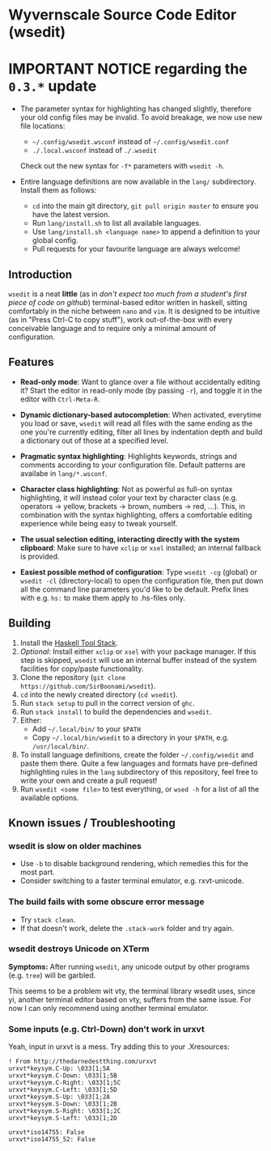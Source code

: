 # Wyvernscale Source Code Editor (wsedit)

# IMPORTANT NOTICE regarding the `0.3.*` update

* The parameter syntax for highlighting has changed slightly, therefore your old
  config files may be invalid.  To avoid breakage, we now use new file locations:

  * `~/.config/wsedit.wsconf` instead of `~/.config/wsedit.conf`
  * `./.local.wsconf` instead of `./.wsedit`

  Check out the new syntax for `-f*` parameters with `wsedit -h`.

* Entire language definitions are now available in the `lang/` subdirectory.
  Install them as follows:

  * `cd` into the main git directory, `git pull origin master` to ensure you
    have the latest version.
  * Run `lang/install.sh` to list all available languages.
  * Use `lang/install.sh <language name>` to append a definition to your
    global config.
  * Pull requests for your favourite language are always welcome!

## Introduction

`wsedit` is a neat **little** (as in *don't expect too much from a student's
first piece of code on github*) terminal-based editor written in haskell,
sitting comfortably in the niche between `nano` and `vim`.  It is designed to be
intuitive (as in "Press Ctrl-C to copy stuff"), work out-of-the-box with every
conceivable language and to require only a minimal amount of configuration.

## Features

* __Read-only mode__: Want to glance over a file without accidentally editing
  it?  Start the editor in read-only mode (by passing `-r`), and toggle it in
  the editor with `Ctrl-Meta-R`.

* __Dynamic dictionary-based autocompletion__: When activated, everytime you
  load or save, `wsedit` will read all files with the same ending as the one
  you're currently editing, filter all lines by indentation depth and build a
  dictionary out of those at a specified level.

* __Pragmatic syntax highlighting__: Highlights keywords, strings and comments
  according to your configuration file.  Default patterns are availabe in
  `lang/*.wsconf`.

* __Character class highlighting__: Not as powerful as full-on syntax
  highlighting, it will instead color your text by character class (e.g.
  operators -> yellow, brackets -> brown, numbers -> red, ...).  This, in
  combination with the syntax highlighting, offers a comfortable editing
  experience while being easy to tweak yourself.

* __The usual selection editing, interacting directly with the system
  clipboard__: Make sure to have `xclip` or `xsel` installed; an internal
  fallback is provided.

* __Easiest possible method of configuration__: Type `wsedit -cg` (global) or
  `wsedit -cl` (directory-local) to open the configuration file, then put down
  all the command line parameters you'd like to be default.  Prefix lines with
  e.g. `hs:` to make them apply to .hs-files only.

## Building

1. Install the
   [Haskell Tool Stack](http://docs.haskellstack.org/en/stable/README/).
2. *Optional*: Install either `xclip` or `xsel` with your package manager.  If
   this step is skipped, `wsedit` will use an internal buffer instead of the
   system facilities for copy/paste functionality.
3. Clone the repository (`git clone https://github.com/SirBoonami/wsedit`).
4. `cd` into the newly created directory (`cd wsedit`).
5. Run `stack setup` to pull in the correct version of `ghc`.
6. Run `stack install` to build the dependencies and `wsedit`.
7. Either:
    * Add `~/.local/bin/` to your `$PATH`
    * Copy `~/.local/bin/wsedit` to a directory in your `$PATH`, e.g.
      `/usr/local/bin/`.
8. To install language definitions, create the folder `~/.config/wsedit` and
   paste them there.  Quite a few languages and formats have pre-defined
   highlighting rules in the `lang` subdirectory of this repository, feel free
   to write your own and create a pull request!
9. Run `wsedit <some file>` to test everything, or `wsed -h` for a list of all
   the available options.

## Known issues / Troubleshooting

### wsedit is slow on older machines

  * Use `-b` to disable background rendering, which remedies this for the most
    part.
  * Consider switching to a faster terminal emulator, e.g. rxvt-unicode.

### The build fails with some obscure error message

  * Try `stack clean`.
  * If that doesn't work, delete the `.stack-work` folder and try again.

### wsedit destroys Unicode on XTerm

__Symptoms:__ After running `wsedit`, any unicode output by other programs (e.g.
`tree`) will be garbled.

This seems to be a problem wit vty, the terminal library wsedit uses, since
yi, another terminal editor based on vty, suffers from the same issue. For now I
can only recommend using another terminal emulator.

### Some inputs (e.g. Ctrl-Down) don't work in urxvt

Yeah, input in urxvt is a mess. Try adding this to your .Xresources:

    ! From http://thedarnedestthing.com/urxvt
    urxvt*keysym.C-Up: \033[1;5A
    urxvt*keysym.C-Down: \033[1;5B
    urxvt*keysym.C-Right: \033[1;5C
    urxvt*keysym.C-Left: \033[1;5D
    urxvt*keysym.S-Up: \033[1;2A
    urxvt*keysym.S-Down: \033[1;2B
    urxvt*keysym.S-Right: \033[1;2C
    urxvt*keysym.S-Left: \033[1;2D

    urxvt*iso14755: False
    urxvt*iso14755_52: False
